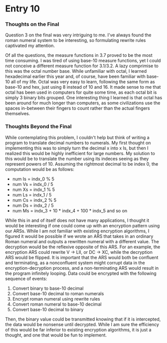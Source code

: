 # Entry 10

### Thoughts on the Final

Question 3 on the final was very intriguing to me. 
I've always found the roman numeral system to be interesting, so formulating rewrite rules captivated my attention.

Of all the questions, the measure functions in 3.7 proved to be the most time consuming.
I was tired of using base-10 measure functions, yet I could not conceive a different measure function for 3.1/3.2.
A lazy comprimise to this was the octal number base.
While unfamiliar with octal, I learned hexadecimal earlier this year and, of course, have been familiar with base-10 all of my life.
Octal was very easy to learn, following the same form as base-10 and hex, just using 8 instead of 10 and 16.
It made sense to me that octal has been used in computers for quite some time, as each octal bit is simply 3 binary bits grouped.
One interesting thing I learned is that octal has been around for much longer than computers, as some civilizations use the spaces in-between their fingers to count rather than the actual fingers themselves.


### Thoughts Beyond the Final
While contemplating this problem, I couldn't help but think of writing a program to translate decimal numbers to numerals.
My first thought on implementing this was to simply turn the decimal x into x Is, but then I realized this would be highly inefficient for large numbers.
My solution to this would be to translate the number using its indeces seeing as they represent powers of 10.
Assuming the rightmost decimal to be index 0, the computation would be as follows:
- num Is = indx_0 % 5
- num Vs = indx_0 / 5
- num Xs = indx_1 % 5
- num Ls = indx_1 / 5
- num Cs = indx_2 % 5
- num Ds = indx_2 / 5
- num Ms = indx_3 + 10 * indx_4 + 100 * indx_5 and so on

While this in and of itself does not have many applications, I thought it would be interesting if one could come up with an encryption pattern using our ARSs.
While I am not familiar with existing encryption algorithms, I figured it would be possible if we wrote an ARS that takes in an ordinary Roman numeral and outputs a rewritten numeral with a different value. The decryption would be the reflexive opposite of this ARS.
For an example, the encryption ARS could rewrite V -> LII, or DC -> XC, while the decryption ARS would be flipped.
It is important that the ARS would both be confluent and terminating, as a nonconfluent system might corrupt data in the encryption-decryption process, and a non-terminating ARS would result in the program infinitely looping.
Data could be encrypted with the following sequence of events:

1. Convert binary to base-10 decimal
2. Convert base-10 decimal to roman numerals
3. Encrypt roman numeral using rewrite rules
4. Convert roman numeral to base-10 decimal
5. Convert base-10 decimal to binary

Then, the binary value could be transmitted knowing that if it is intercepted, the data would be nonsense until decrypted.
While I am sure the efficiency of this would be far inferior to existing encryption algorithms, it is just a thought, and one that would be fun to implement.
